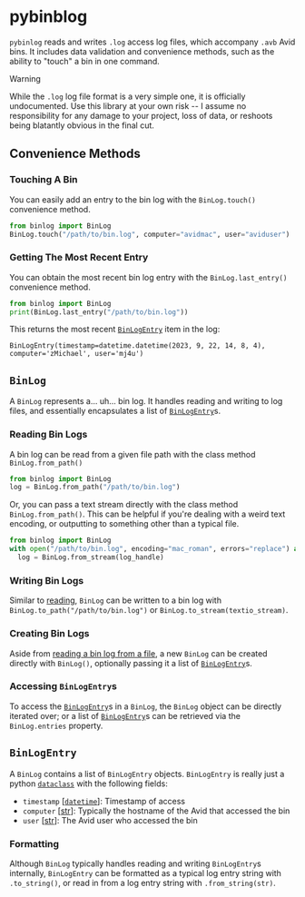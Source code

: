 # pybinblog

`pybinlog` reads and writes `.log` access log files, which accompany `.avb` Avid bins.  It includes data validation and convenience methods, such as the ability to "touch" a bin in one command.

>[!WARNING]
>While the `.log` log file format is a very simple one, it is officially undocumented.  Use this library at your own risk -- I assume no responsibility for any damage to your
>project, loss of data, or reshoots being blatantly obvious in the final cut.

## Convenience Methods

### Touching A Bin

You can easily add an entry to the bin log with the `BinLog.touch()` convenience method.

```python
from binlog import BinLog
BinLog.touch("/path/to/bin.log", computer="avidmac", user="aviduser")
```

### Getting The Most Recent Entry

You can obtain the most recent bin log entry with the `BinLog.last_entry()` convenience method.

```python
from binlog import BinLog
print(BinLog.last_entry("/path/to/bin.log"))
```

This returns the most recent [`BinLogEntry`](#binlogentry) item in the log:

`BinLogEntry(timestamp=datetime.datetime(2023, 9, 22, 14, 8, 4), computer='zMichael', user='mj4u')`

## `BinLog`

A `BinLog` represents a... uh... bin log.  It handles reading and writing to log files, and essentially encapsulates a list of [`BinLogEntry`](#binlogentry)s.

### Reading Bin Logs

A bin log can be read from a given file path with the class method `BinLog.from_path()`

```python
from binlog import BinLog
log = BinLog.from_path("/path/to/bin.log")
```

Or, you can pass a text stream directly with the class method `BinLog.from_path()`.  This can be helpful if you're dealing with a weird text encoding, or outputting to something other than a typical file.

```python
from binlog import BinLog
with open("/path/to/bin.log", encoding="mac_roman", errors="replace") as log_handle:
  log = BinLog.from_stream(log_handle)
```

### Writing Bin Logs

Similar to [reading](#reading-bin-logs), `BinLog` can be written to a bin log with `BinLog.to_path("/path/to/bin.log")` or `BinLog.to_stream(textio_stream)`.

### Creating Bin Logs

Aside from [reading a bin log from a file](#reading-bin-logs), a new `BinLog` can be created directly with `BinLog()`, optionally passing it a list of [`BinLogEntry`](#binlogentry)s.

### Accessing `BinLogEntry`s

To access the [`BinLogEntry`](#binlogentry)s in a `BinLog`, the `BinLog` object can be directly iterated over; or a list of [`BinLogEntry`](#binlogentry)s can be retrieved via the `BinLog.entries` property.

## `BinLogEntry`

A `BinLog` contains a list of `BinLogEntry` objects.  `BinLogEntry` is really just a python [`dataclass`](https://docs.python.org/3/library/dataclasses.html) with the following fields:

* `timestamp` [[`datetime`](https://docs.python.org/3/library/datetime.html#datetime-objects)]: Timestamp of access
* `computer` [[str](https://docs.python.org/3/library/string.html)]: Typically the hostname of the Avid that accessed the bin
* `user` [[str](https://docs.python.org/3/library/string.html)]: The Avid user who accessed the bin

### Formatting

Although `BinLog` typically handles reading and writing `BinLogEntry`s internally, `BinLogEntry` can be formatted as a typical log entry string with `.to_string()`, or read in from a log entry string with `.from_string(str)`.
